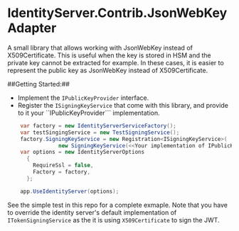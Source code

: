# IdentityServer.Contrib.JsonWebKeyAdapter
A small library that allows working with JsonWebKey instead of X509Certificate.
This is useful when the key is stored in HSM and the private key cannot be extracted for example. In these cases, it is easier to represent the public key as JsonWebKey instead of X509Certificate.

##Getting Started:##
* Implement the ```IPublicKeyProvider``` interface.
* Register the ```ISigningKeyService``` that come with this library, and provide to it your ``IPublicKeyProvider``` implementation.

```csharp
    var factory = new IdentityServerServiceFactory();
    var testSingingService = new TestSigningService();
    factory.SigningKeyService = new Registration<ISigningKeyService>(
                new SigningKeyService(<<Your implementation of IPublicKeyProvider>>));
    var options = new IdentityServerOptions
      {
        RequireSsl = false,
        Factory = factory,
      };

    app.UseIdentityServer(options);
```

See the simple test in this repo for a complete exmaple.
Note that you have to override the identity server's default implementation of ```ITokenSigningService``` as the it is using ```X509Certificate``` to sign the JWT.
